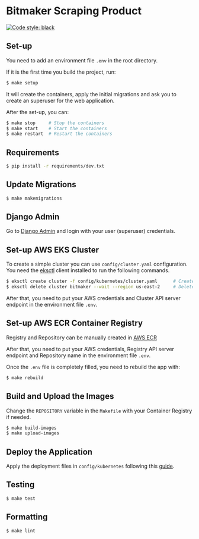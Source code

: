 # Bitmaker Scraping Product

[![Code style: black](https://img.shields.io/badge/code%20style-black-000000.svg)](https://github.com/psf/black)

## Set-up

You need to add an environment file `.env` in the root directory.

If it is the first time you build the project, run:
```sh
$ make setup
```
It will create the containers, apply the initial migrations and ask you to create an superuser for the web application.

After the set-up, you can:

```sh
$ make stop     # Stop the containers
$ make start    # Start the containers
$ make restart  # Restart the containers
```

## Requirements

```sh
$ pip install -r requirements/dev.txt
```

## Update Migrations

```sh
$ make makemigrations
```

## Django Admin

Go to [Django Admin](http://localhost:8000/admin) and login with your user (superuser) credentials.

## Set-up AWS EKS Cluster

To create a simple cluster you can use `config/cluster.yaml` configuration. You need the
[eksctl](https://docs.aws.amazon.com/emr/latest/EMR-on-EKS-DevelopmentGuide/setting-up-eksctl.html) client installed
to run the following commands.

```sh
$ eksctl create cluster -f config/kubernetes/cluster.yaml      # Create cluster
$ eksctl delete cluster bitmaker --wait --region us-east-2     # Delete cluster
```

After that, you need to put your AWS credentials and Cluster API server endpoint in the environment file `.env`.

## Set-up AWS ECR Container Registry

Registry and Repository can be manually created in [AWS ECR](https://aws.amazon.com/ecr/)

After that, you need to put your AWS credentials, Registry API server endpoint and Repository name in the environment file `.env`.

Once the `.env` file is completely filled, you need to rebuild the app with:

```sh
$ make rebuild
```

## Build and Upload the Images

Change the `REPOSITORY` variable in the `Makefile` with your Container Registry if needed.

```sh
$ make build-images
$ make upload-images
```

## Deploy the Application

Apply the deployment files in `config/kubernetes` following this
[guide](https://docs.google.com/document/d/1-09Birj-k2w1xQbhLkaWECYfqAl-WAzj0BbCPwsWCSU/edit?usp=sharing).

## Testing

```sh
$ make test
```

## Formatting

```sh
$ make lint
```
